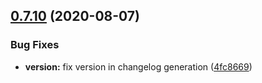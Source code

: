 ## [0.7.10](https://github.com/seiyria/Rasterkhann/compare/v0.7.9...v0.7.10) (2020-08-07)


### Bug Fixes

* **version:** fix version in changelog generation ([4fc8669](https://github.com/seiyria/Rasterkhann/commit/4fc86694265bd189e2a2e0ba068e8befae051101))




